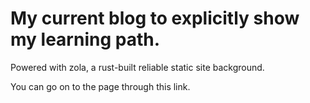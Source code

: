 <h1> My current blog to explicitly show my learning path. </h1>
Powered with zola, a rust-built reliable static site background.
  
You can go on to the page through this link.
